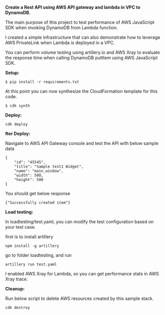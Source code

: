 **Create a Rest API using AWS API gateway and lambda in VPC to DynamoDB.**

The main purpose of this project to test performance of AWS JavaScript SDK when invoking DynamoDB from Lambda function.

I created a simple infrastructure that can also demonstrate how to leverage AWS PrivateLink when Lambda is deployed in a VPC.

You can perform volume testing using artillery.io and AWS Xray to evaluate the response time when calling DynamoDB putItem using AWS JavaScript SDK.

**Setup:**

`$ pip install -r requirements.txt`

At this point you can now synthesize the CloudFormation template for this code.

`$ cdk synth`

**Deploy:**

`cdk deploy`

**fter Deploy:**

Navigate to AWS API Gateway console and test the API with below sample data
```
{
    "id": "45545", 
    "title": "Sample test1 Widget",
    "name": "main_window",
    "width": 500,
    "height": 500
}
```
You should get below response

`{"Successfully created item"}`

**Load testing:**

In loadtesting/test.yaml, you can modify the test configuration based on your test case.

first is to install artillery

`npm install -g artillery`

go to folder loadtesting, and run

`artillery run test.yaml`

I enabled AWS Xray for Lambda, so you can get performance stats in AWS Xray trace.

**Cleanup:**

Run below script to delete AWS resources created by this sample stack.

`cdk destroy`


